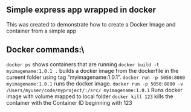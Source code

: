 ## Simple express app wrapped in docker
This was created to demonstrate how to create a Docker Image and container from a simple app
## Docker commands:\
`docker ps`
shows containers that are running
`docker build -t myimagename:1.0.1 .`
builds a docker image from the dockerfile in the cureent folder using tag “myimagename:1.0.1”.
`docker run -p 5050:8080 myimagename:1.0.1`
runs the docker image.
`docker run -p 5050:8080 -v /Users/myuser/code/myproject/:/src/ myimagename:1.0.1`
Runs docker image with volume mapped to local folder
`docker kill 123`
kills the container with the Container ID beginning with 123
